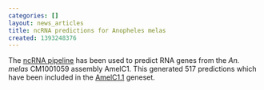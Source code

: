 ```yaml
---
categories: []
layout: news_articles
title: ncRNA predictions for Anopheles melas
created: 1393248376
---
```

The <a href="/info/genome/genebuild/ncrna.html">ncRNA pipeline</a> has been used to predict RNA genes from the <em>An. melas</em> CM1001059 assembly AmelC1. This generated 517 predictions which have been included in the <a href="/organisms/anopheles-melas/cm1001059/AmelC1.1">AmelC1.1</a> geneset.
